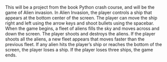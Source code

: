 This will be a project from the book Python crash course, and will be the game of Alien invasion.
In Alien Invasion, the player controls a ship that appears at the bottom center of the screen. The player can move the ship right and left using the arrow keys and shoot bullets using the spacebar.
When the game begins, a fleet of aliens fills the sky and moves across and down the screen. The player shoots and destroys the aliens. 
If the player shoots all the aliens, a new fleet appears that moves faster than the previous fleet. If any alien hits
the player’s ship or reaches the bottom of the screen, the player loses a ship. 
If the player loses three ships, the game ends.
